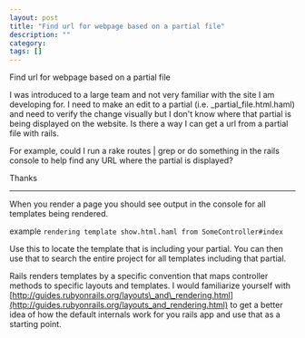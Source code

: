 ```yaml
---
layout: post
title: "Find url for webpage based on a partial file"
description: ""
category:
tags: []
---
```


Find url for webpage based on a partial file


I was introduced to a large team and not very familiar with the site I am developing for. I need to make an edit to a partial (i.e. \_partial\_file.html.haml) and need to verify the change visually but I don't know where that partial is being displayed on the website. Is there a way I can get a url from a partial file with rails.

For example, could I run a rake routes | grep or do something in the rails console to help find any URL where the partial is displayed?

Thanks


--------------------------------------- 
When you render a page you should see output in the console for all templates being rendered.

example `rendering template show.html.haml from SomeController#index`

Use this to locate the template that is including your partial. You can then use that to search the entire project for all templates including that partial.

Rails renders templates by a specific convention that maps controller methods to specific layouts and templates. I would familiarize yourself with [http://guides.rubyonrails.org/layouts\_and\_rendering.html](http://guides.rubyonrails.org/layouts_and_rendering.html) to get a better idea of how the default internals work for you rails app and use that as a starting point.


